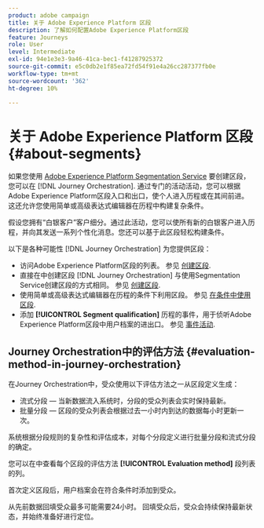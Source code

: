 ```yaml
---
product: adobe campaign
title: 关于 Adobe Experience Platform 区段
description: 了解如何配置Adobe Experience Platform区段
feature: Journeys
role: User
level: Intermediate
exl-id: 94e1e3e3-9a46-41ca-bec1-f41287925372
source-git-commit: e5c0db2e1f85ea72fd54f91e4a26cc287377fb0e
workflow-type: tm+mt
source-wordcount: '362'
ht-degree: 10%

---
```


# 关于 Adobe Experience Platform 区段 {#about-segments}

如果您使用 [Adobe Experience Platform Segmentation Service](https://experienceleague.adobe.com/docs/experience-platform/segmentation/home.html) 要创建区段，您可以在 [!DNL Journey Orchestration]. 通过专门的活动活动，您可以根据Adobe Experience Platform区段入口和出口，使个人进入历程或在其间前进。 这还允许您使用简单或高级表达式编辑器在历程中构建复杂条件。

假设您拥有“白银客户”客户细分。通过此活动，您可以使所有新的白银客户进入历程，并向其发送一系列个性化消息。您还可以基于此区段轻松构建条件。

以下是各种可能性 [!DNL Journey Orchestration] 为您提供区段：

* 访问Adobe Experience Platform区段的列表。 参见 [创建区段](../segment/creating-a-segment.md).
* 直接在中创建区段 [!DNL Journey Orchestration] 与使用Segmentation Service创建区段的方式相同。 参见 [创建区段](../segment/creating-a-segment.md).
* 使用简单或高级表达式编辑器在历程的条件下利用区段。 参见 [在条件中使用区段](../segment/using-a-segment.md).
* 添加 **[!UICONTROL Segment qualification]** 历程的事件，用于侦听Adobe Experience Platform区段中用户档案的进出口。 参见 [事件活动](../building-journeys/segment-qualification-events.md).

## Journey Orchestration中的评估方法 {#evaluation-method-in-journey-orchestration}

在Journey Orchestration中，受众使用以下评估方法之一从区段定义生成：

* 流式分段 — 当新数据流入系统时，分段的受众列表会实时保持最新。
* 批量分段 — 区段的受众列表会根据过去一小时内到达的数据每小时更新一次。

系统根据分段规则的复杂性和评估成本，对每个分段定义进行批量分段和流式分段的确定。

您可以在中查看每个区段的评估方法 **[!UICONTROL Evaluation method]** 段列表的列。

首次定义区段后，用户档案会在符合条件时添加到受众。

从先前数据回填受众最多可能需要24小时。 回填受众后，受众会持续保持最新状态，并始终准备好进行定位。